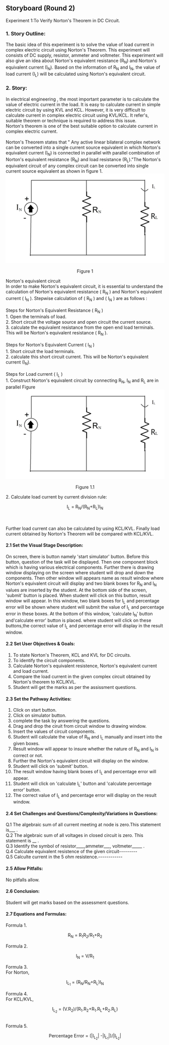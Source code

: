 ## Storyboard (Round 2)

Experiment 1:To Verify Norton's Theorem in DC Circuit.

### 1. Story Outline:

 The basic idea of this experiment is to solve the value of load current in complex electric circuit
     using Norton's Theorem. This experiment will consists of DC supply, resistor, ammeter and voltmeter.
	 This experiment will also give an idea about Norton's equivalent resistance (R<sub>N</sub>) and Norton's equivalent 
	 current (I<sub>N</sub>). Based on the information of R<sub>N</sub> and I<sub>N</sub>, the value of  load current (I<sub>L</sub>) will be calculated 
		using Norton's equivalent circuit.
### 2. Story:
In electrical engineering , the most important parameter is to calculate the value of electric current
     in the load. It is easy to calculate current in simple electric circuit by using KVL and KCL. However, it is very 
	 difficult to calculate current in complex electric circuit using KVL/KCL. It refer's, suitable theorem
	 or technique is required to address this issue.<br> Norton's theorem is one of the best suitable option to 
	 calculate  current in complex electric current.<br><br>
	 Norton's Theorem  states that " Any active linear bilateral complex network can be converted into a
     single current source equivalent in which Norton's  equivalent current (I<sub>N</sub>) is connected in parallel 
	 with parallel combination of Norton's equivalent resistance (R<sub>N</sub>) and load resistance (R<sub>L</sub>)."The Norton's equivalent circuit  of any complex circuit can be converted  into single current source 
     equivalent as shown in figure 1.</br>
     ![A test image](https://github.com/divyanshuverma-coder/NORTON-S-THEOREM/blob/master/storyboard/circuit%202.jpg)
     <p align="center">Figure 1</p>
   Norton's equivalent circuit <br> In order to make Norton's equivalent circuit, it is essential to understand the  calculation of Norton's
			  equivalent resistance ( R<sub>N</sub> ) and Norton's equivalent current ( I<sub>N</sub> ). Stepwise calculation of ( R<sub>N</sub> ) and ( I<sub>N</sub> ) are as follows :<br><br> 
			  Steps for Norton's Equivalent Resistance ( R<sub>N</sub> ) <br>
			  1. Open the terminals of load.<br>
			  2. Short circuit the voltage source and open circuit the current source. <br>
			  3. calculate the equivalent resistance from the open end load terminals. This will be Norton's 
			     equivalent resistance ( R<sub>N</sub> ).<br><br>
			Steps for Norton's Equivalent Current ( I<sub>N</sub> ) <br>
			  1. Short circuit the load terminals.<br>
			  2. calculate this short circuit current. This will be Norton's equivalent current (I<sub>N</sub>).<br><br>
			  Steps for Load current ( I<sub>L</sub> ) <br>
			  1. Construct Norton's equivalent circuit by connecting R<sub>N</sub>, I<sub>N</sub> and R<sub>L</sub> are in parallel
Figure<br>
![A test image](https://github.com/divyanshuverma-coder/NORTON-S-THEOREM/blob/master/storyboard/circuit%202.jpg)
			   <p align="center">Figure 1.1</p>
			  2. Calculate load current by current division rule:
			  <br>
			  <p align="center">
  I<sub>L</sub> = R<sub>N</sub>/(R<sub>N</sub>+R<sub>L</sub>)I<sub>N</sub>
</p>
			  <br><br>
			  Further load current can also be calculated by using KCL/KVL. Finally load current 
		obtained by Norton's Theorem will be compared with KCL/KVL.<br>

#### 2.1 Set the Visual Stage Description:
 On screen, there is button namely 'start simulator' button. Before this button, question of the task will be displayed. Then one component block which is having various electrical components. Further there is drawing window displaying on the screen where student will drop and down the components. Then other window will appears name as result window where Norton's equivalent circuit will display and two blank boxes for R<sub>N</sub> and I<sub>N</sub> values are inserted by the student. At the bottom side of the screen, 'submit' button is placed. When student will click on this button, result window will appear. In this window, two blank boxes for I<sub>L</sub> and percentage error will be shown where student will submit the value of I<sub>L</sub> and percentage error in these boxes. At the bottom of this window, 'calculate I<sub>N</sub>' button and'calculate error' button is placed. where student will click on these buttons,the correct value of I<sub>L</sub> and percentage error will display in the result window.


#### 2.2 Set User Objectives & Goals:<br>
1. To state Norton's Theorem, KCL and KVL for DC circuits.<br>
2. To identify the circuit components.<br>
3. Calculate Norton's equivalent resistence, Norton's equivalent current and load current.<br>
4. Compare the load current in the given complex circuit obtained by Norton's theorem to KCL/KVL.<br>
5. Student will get the marks as per the assissment questions.<br>

#### 2.3 Set the Pathway Activities:
1. Click on start button.<br>
2. Click on simulator button.<br>
3. complete the task by answering the questions.<br>
4. Drag and drop  the ciruit from circuit window to drawing window.<br>
5. Insert the values of circuit components.<br>
6. Student will calculate the value of R<sub>N</sub> and I<sub>L</sub> manually and insert into the given boxes.<br>
7. Result window will appear to insure whether the nature of R<sub>N</sub> and I<sub>N</sub> is correct or not.<br>
8. Further the Norton's equivalent circuit will display on the window.<br>
9. Student will click on 'submit' button.<br>
10. The result window having blank boxes of I<sub>L</sub> and percentage error will appear.<br>
11. Student will click on 'calculate I<sub>L</sub>' button and 'calculate percentage error' button.<br>
12. The correct value of I<sub>L</sub> and percentage error will display on the result window.<br>

#### 2.4 Set Challenges and Questions/Complexity/Variations in Questions:
Q.1 The algebraic sum of all current meeting at node is zero.This statement is___ .<br>
Q.2 The algebraic sum of all voltages in closed circuit is zero. This statement is __ .<br>
Q.3 Identify the symbol of resistor____,ammeter___, voltmeter_____ .<br>
Q.4 Calculate equivalent resistence of the given circuit---------<br>
Q.5 Calculte current in the 5 ohm resistence.------------<br>

#### 2.5 Allow Pitfalls:
No pitfalls allow.

#### 2.6 Conclusion:
Student will get marks based on the assessment questions.


#### 2.7 Equations and Formulas:

Formula 1.<br>  <p align="center">
  R<sub>N</sub> = R<sub>1</sub>R<sub>2</sub>/R<sub>1</sub>+R<sub>2</sub><br>
</p>
Formula 2.<br> <p align="center">
I<sub>N</sub> = V/R<sub>1</sub><br>
</p>
Formula 3.<br> For Norton,<br> <p align="center">
  I<sub>L<sub>1</sub></sub> = (R<sub>N</sub>/R<sub>N</sub>+R<sub>L</sub>)I<sub>N</sub><br>
</p>
Formula 4.<br> For KCL/KVL,<br> <p align="center">
 I<sub>L<sub>2</sub></sub> = (V.R<sub>2</sub>)/(R<sub>1</sub>.R<sub>2</sub>+R<sub>1</sub>.R<sub>L</sub>+R<sub>2</sub>.R<sub>L</sub>)
</p><br>
Formula 5. <p align="center">
  Percentage Error = (|I<sub>L<sub>2</sub></sub>| -|I<sub>L<sub>1</sub></sub>|)/|I<sub>L<sub>2</sub></sub>|<br>
</p>

